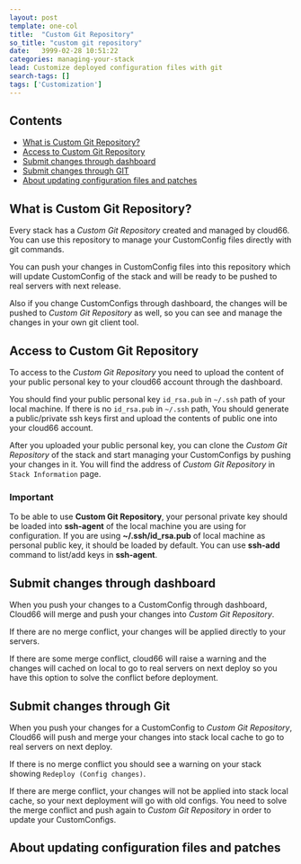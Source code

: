 ```yaml
---
layout: post
template: one-col
title:  "Custom Git Repository"
so_title: "custom git repository"
date:   3999-02-28 10:51:22
categories: managing-your-stack
lead: Customize deployed configuration files with git
search-tags: []
tags: ['Customization']
---
```


<h2>Contents</h2>
<ul class="page-toc">
	<li><a href="#custom">What is Custom Git Repository?</a></li>
	<li><a href="#Access">Access to Custom Git Repository</a></li>
	<li><a href="#submit_ui">Submit changes through dashboard</a></li>
	<li><a href="#submit_git">Submit changes through GIT</a></li>
	<li><a href="#update">About updating configuration files and patches</a></li>
</ul>

<h2 id="custom">What is Custom Git Repository?</h2>

Every stack has a _Custom Git Repository_ created and managed by cloud66. You can use this repository to manage your CustomConfig files directly with git commands.

You can push your changes in CustomConfig files into this repository which will update CustomConfig of the stack and will be ready to be pushed to real servers with next release.

Also if you change CustomConfigs through dashboard, the changes will be pushed to _Custom Git Repository_ as well, so you can see and manage the changes in your own git client tool.

<h2 id="access">Access to Custom Git Repository</h2>

To access to the _Custom Git Repository_ you need to upload the content of your public personal key to your cloud66 account through the dashboard.

You should find your public personal key `id_rsa.pub` in `~/.ssh` path of your local machine.  If there is no `id_rsa.pub` in `~/.ssh` path, You should generate a public/private ssh keys first and upload the contents of public one into your cloud66 account.

After you uploaded your public personal key, you can clone the _Custom Git Repository_ of the stack and start managing your CustomConfigs by pushing your changes in it. You will find the address of _Custom Git Repository_ in `Stack Information` page.

<div class="notice">
    <h3>Important</h3>
    <p>To be able to use <b>Custom Git Repository</b>, your personal private key should be loaded into <b>ssh-agent</b> of the local machine you are using for configuration. If you are using <b>~/.ssh/id_rsa.pub</b> of local machine as personal public key, it should be loaded by default. You can use <b>ssh-add</b> command to list/add keys in <b>ssh-agent</b>.</p>
</div>

<h2 id="submit_ui">Submit changes through dashboard</h2>

When you push your changes to a CustomConfig through dashboard, Cloud66 will merge and push your changes into _Custom Git Repository_.

If there are no merge conflict, your changes will be applied directly to your servers.

If there are some merge conflict, cloud66 will raise a warning and the changes will cached on local to go to real servers on next deploy so you have this option to solve the conflict before deployment.

<h2 id="submit_git">Submit changes through Git</h2>

When you push your changes for a CustomConfig to _Custom Git Repository_, Cloud66 will push and merge your changes into stack local cache to go to real servers on next deploy.

If there is no merge conflict you should see a warning on your stack showing `Redeploy (Config changes)`.

If there are merge conflict, your changes will not be applied into stack local cache, so your next deployment will go with old configs. You need to solve the merge conflict and push again to _Custom Git Repository_ in order to update your CustomConfigs.


<h2 id="update">About updating configuration files and patches</h2>

